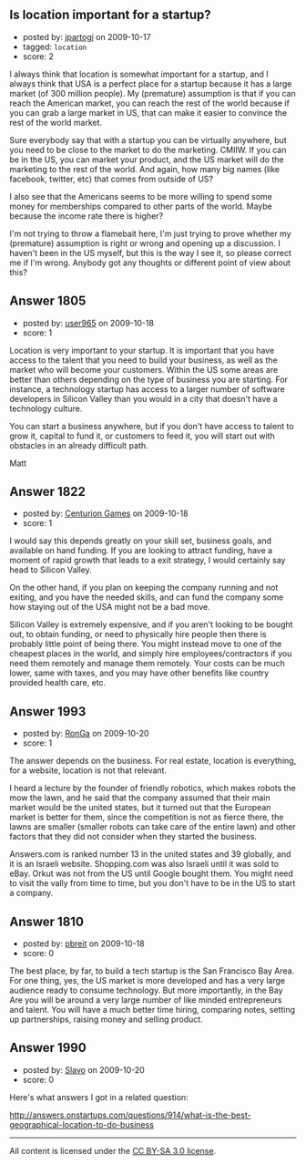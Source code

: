 ## Is location important for a startup?

- posted by: [jpartogi](https://stackexchange.com/users/-1/911-jpartogi) on 2009-10-17
- tagged: `location`
- score: 2

I always think that location is somewhat important for a startup, and I always think that USA is a perfect place for a startup because it has a large market (of 300 million people). My (premature) assumption is that if you can reach the American market, you can reach the rest of the world because if you can grab a large market in US, that can make it easier to convince the rest of the world market. 

Sure everybody say that with a startup you can be virtually anywhere, but you need to be close to the market to do the marketing. CMIIW. If you can be in the US, you can market your product, and the US market will do the marketing to the rest of the world. And again, how many big names (like facebook, twitter, etc) that comes from outside of US? 

I also see that the Americans seems to be more willing to spend some money for memberships compared to other parts of the world. Maybe because the income rate there is higher?

I'm not trying to throw a flamebait here, I'm just trying to prove whether my (premature) assumption is right or wrong and opening up a discussion. I haven't been in the US myself, but this is the way I see it, so please correct me if I'm wrong. Anybody got any thoughts or different point of view about this? 



## Answer 1805

- posted by: [user965](https://stackexchange.com/users/-1/965-user965) on 2009-10-18
- score: 1

Location is very important to your startup.  It is important that you have access to the talent that you need to build your business, as well as the market who will become your customers.  Within the US some areas are better than others depending on the type of business you are starting.  For instance, a technology startup has access to a larger number of software developers in Silicon Valley than you would in a city that doesn't have a technology culture.  

You can start a business anywhere, but if you don't have access to talent to grow it, capital to fund it, or customers to feed it, you will start out with obstacles in an already difficult path.

Matt



## Answer 1822

- posted by: [Centurion Games](https://stackexchange.com/users/-1/970-centurion-games) on 2009-10-18
- score: 1

I would say this depends greatly on your skill set, business goals, and available on hand funding. 
If you are looking to attract funding, have a moment of rapid growth that leads to a exit strategy, I would certainly say head to Silicon Valley.

On the other hand, if you plan on keeping the company running and not exiting, and you have the needed skills, and can fund the company some how staying out of the USA might not be a bad move. 

Silicon Valley is extremely expensive, and if you aren't looking to be bought out, to obtain funding, or need to physically hire people then there is probably little point of being there. You might instead move to one of the cheapest places in the world, and simply hire employees/contractors if you need them remotely and manage them remotely. Your costs can be much lower, same with taxes, and you may have other benefits like country provided health care, etc. 


## Answer 1993

- posted by: [RonGa](https://stackexchange.com/users/-1/218-ronga) on 2009-10-20
- score: 1

The answer depends on the business.  For real estate, location is everything, for a website, location is not that relevant.

I heard a lecture by the founder of friendly robotics, which makes robots the mow the lawn, and he said that the company assumed that their main market would be the united states, but it turned out that the European market is better for them, since the competition is not as fierce there, the lawns are smaller (smaller robots can take care of the entire lawn) and other factors that they did not consider when they started the business.

Answers.com is ranked number 13 in the united states and 39 globally, and it is an Israeli website.  Shopping.com was also Israeli until it was sold to eBay.  Orkut was not from the US until Google bought them.  You might need to visit the vally from time to time, but you don't have to be in the US to start a company.


## Answer 1810

- posted by: [pbreit](https://stackexchange.com/users/-1/239-pbreit) on 2009-10-18
- score: 0

The best place, by far, to build a tech startup is the San Francisco Bay Area. For one thing, yes, the US market is more developed and has a very large audience ready to consume technology. But more importantly, in the Bay Are you will be around a very large number of like minded entrepreneurs and talent. You will have a much better time hiring, comparing notes, setting up partnerships, raising money and selling product.


## Answer 1990

- posted by: [Slavo](https://stackexchange.com/users/-1/530-slavo) on 2009-10-20
- score: 0

Here's what answers I got in a related question:

<http://answers.onstartups.com/questions/914/what-is-the-best-geographical-location-to-do-business>



---

All content is licensed under the [CC BY-SA 3.0 license](https://creativecommons.org/licenses/by-sa/3.0/).
